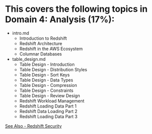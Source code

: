 
# This covers the following topics in Domain 4: Analysis (17%):

* intro.md
  * Introduction to Redshift
  * Redshift Architecture
  * Redshift in the AWS Ecosystem
  * Columnar Databases
* table_design.md
  * Table Design - Introduction
  * Table Design - Distribution Styles
  * Table Design - Sort Keys
  * Table Design - Data Types
  * Table Design - Compression
  * Table Design - Constraints
  * Table Design - Review Design
  * Redshift Workload Management
  * Redshift Loading Data Part 1
  * Redshift Data Loading Part 2
  * Redshift Loading Data Part 3


[See Also - Redshift Security](../Domain_6_-_Security/Redshift_Security.md)
